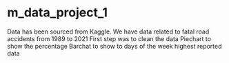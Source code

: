 # m_data_project_1
Data has been sourced from Kaggle. We have data related to fatal road accidents from 1989 to 2021
First step was to clean the data
Piechart to show the percentage
Barchat to show to days of the week highest reported data

